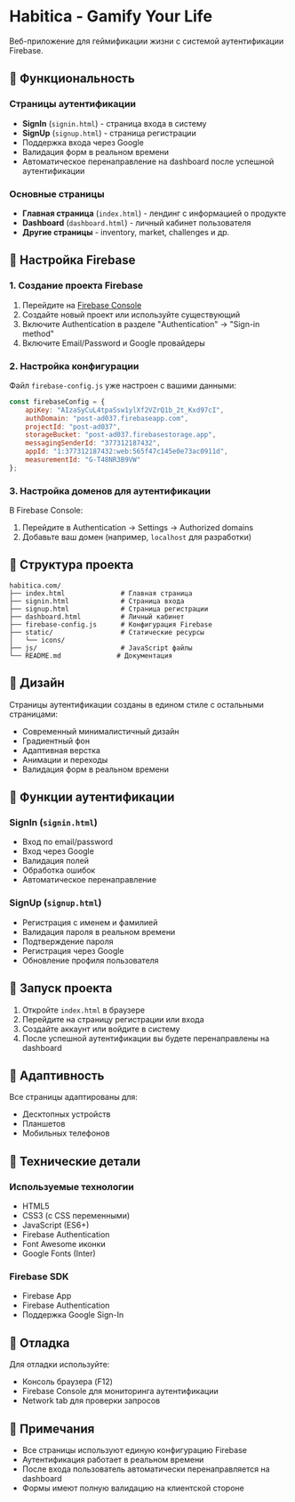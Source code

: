 # Habitica - Gamify Your Life

Веб-приложение для геймификации жизни с системой аутентификации Firebase.

## 🚀 Функциональность

### Страницы аутентификации
- **SignIn** (`signin.html`) - страница входа в систему
- **SignUp** (`signup.html`) - страница регистрации
- Поддержка входа через Google
- Валидация форм в реальном времени
- Автоматическое перенаправление на dashboard после успешной аутентификации

### Основные страницы
- **Главная страница** (`index.html`) - лендинг с информацией о продукте
- **Dashboard** (`dashboard.html`) - личный кабинет пользователя
- **Другие страницы** - inventory, market, challenges и др.

## 🔧 Настройка Firebase

### 1. Создание проекта Firebase
1. Перейдите на [Firebase Console](https://console.firebase.google.com/)
2. Создайте новый проект или используйте существующий
3. Включите Authentication в разделе "Authentication" → "Sign-in method"
4. Включите Email/Password и Google провайдеры

### 2. Настройка конфигурации
Файл `firebase-config.js` уже настроен с вашими данными:
```javascript
const firebaseConfig = {
    apiKey: "AIzaSyCuL4tpaSsw1ylXf2VZrQ1b_2t_Kxd97cI",
    authDomain: "post-ad037.firebaseapp.com",
    projectId: "post-ad037",
    storageBucket: "post-ad037.firebasestorage.app",
    messagingSenderId: "377312187432",
    appId: "1:377312187432:web:565f47c145e0e73ac0911d",
    measurementId: "G-T48NR3B9VW"
};
```

### 3. Настройка доменов для аутентификации
В Firebase Console:
1. Перейдите в Authentication → Settings → Authorized domains
2. Добавьте ваш домен (например, `localhost` для разработки)

## 📁 Структура проекта

```
habitica.com/
├── index.html              # Главная страница
├── signin.html             # Страница входа
├── signup.html             # Страница регистрации
├── dashboard.html          # Личный кабинет
├── firebase-config.js      # Конфигурация Firebase
├── static/                 # Статические ресурсы
│   └── icons/
├── js/                     # JavaScript файлы
└── README.md              # Документация
```

## 🎨 Дизайн

Страницы аутентификации созданы в едином стиле с остальными страницами:
- Современный минималистичный дизайн
- Градиентный фон
- Адаптивная верстка
- Анимации и переходы
- Валидация форм в реальном времени

## 🔐 Функции аутентификации

### SignIn (`signin.html`)
- Вход по email/password
- Вход через Google
- Валидация полей
- Обработка ошибок
- Автоматическое перенаправление

### SignUp (`signup.html`)
- Регистрация с именем и фамилией
- Валидация пароля в реальном времени
- Подтверждение пароля
- Регистрация через Google
- Обновление профиля пользователя

## 🚀 Запуск проекта

1. Откройте `index.html` в браузере
2. Перейдите на страницу регистрации или входа
3. Создайте аккаунт или войдите в систему
4. После успешной аутентификации вы будете перенаправлены на dashboard

## 📱 Адаптивность

Все страницы адаптированы для:
- Десктопных устройств
- Планшетов
- Мобильных телефонов

## 🔧 Технические детали

### Используемые технологии
- HTML5
- CSS3 (с CSS переменными)
- JavaScript (ES6+)
- Firebase Authentication
- Font Awesome иконки
- Google Fonts (Inter)

### Firebase SDK
- Firebase App
- Firebase Authentication
- Поддержка Google Sign-In

## 🐛 Отладка

Для отладки используйте:
- Консоль браузера (F12)
- Firebase Console для мониторинга аутентификации
- Network tab для проверки запросов

## 📝 Примечания

- Все страницы используют единую конфигурацию Firebase
- Аутентификация работает в реальном времени
- После входа пользователь автоматически перенаправляется на dashboard
- Формы имеют полную валидацию на клиентской стороне 
